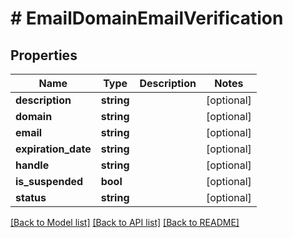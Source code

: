 # # EmailDomainEmailVerification

## Properties

Name | Type | Description | Notes
------------ | ------------- | ------------- | -------------
**description** | **string** |  | [optional]
**domain** | **string** |  | [optional]
**email** | **string** |  | [optional]
**expiration_date** | **string** |  | [optional]
**handle** | **string** |  | [optional]
**is_suspended** | **bool** |  | [optional]
**status** | **string** |  | [optional]

[[Back to Model list]](../../README.md#models) [[Back to API list]](../../README.md#endpoints) [[Back to README]](../../README.md)
